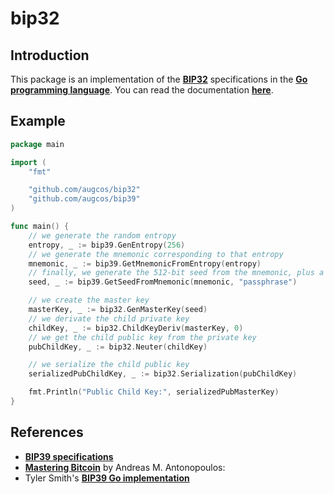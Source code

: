 # __bip32__
## Introduction
This package is an implementation of the __[BIP32](https://github.com/bitcoin/bips/blob/master/bip-0032.mediawiki)__ specifications in the __[Go programming language](https://go.dev/)__. You can read the documentation __[here](https://pkg.go.dev/github.com/augcos/bip32)__.

## Example
```go
package main

import (
    "fmt"

    "github.com/augcos/bip32"
    "github.com/augcos/bip39"
)

func main() {
    // we generate the random entropy
    entropy, _ := bip39.GenEntropy(256)
    // we generate the mnemonic corresponding to that entropy
    mnemonic, _ := bip39.GetMnemonicFromEntropy(entropy)
    // finally, we generate the 512-bit seed from the mnemonic, plus a passphrase
    seed, _ := bip39.GetSeedFromMnemonic(mnemonic, "passphrase")

    // we create the master key
    masterKey, _ := bip32.GenMasterKey(seed)
    // we derivate the child private key
    childKey, _ := bip32.ChildKeyDeriv(masterKey, 0)
    // we get the child public key from the private key
    pubChildKey, _ := bip32.Neuter(childKey)

    // we serialize the child public key
    serializedPubChildKey, _ := bip32.Serialization(pubChildKey)

    fmt.Println("Public Child Key:", serializedPubMasterKey)
}
```

## References
* [__BIP39 specifications__](https://github.com/bitcoin/bips/blob/master/bip-0032.mediawiki)
* [__Mastering Bitcoin__](https://github.com/bitcoinbook/bitcoinbook) by Andreas M. Antonopoulos: 
* Tyler Smith's __[BIP39 Go implementation](https://github.com/tyler-smith/go-bip32)__